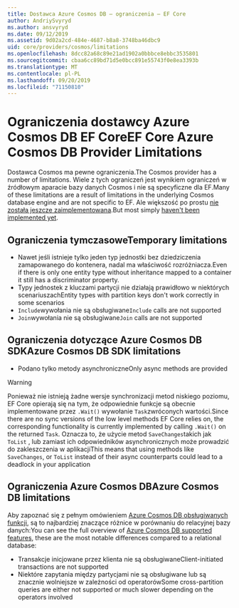 ```yaml
---
title: Dostawca Azure Cosmos DB — ograniczenia — EF Core
author: AndriySvyryd
ms.author: ansvyryd
ms.date: 09/12/2019
ms.assetid: 9d02a2cd-484e-4687-b8a8-3748ba46dbc9
uid: core/providers/cosmos/limitations
ms.openlocfilehash: 8dcc82a68c89e21ad1902a0bbbce8ebbc3535801
ms.sourcegitcommit: cbaa6cc89bd71d5e0bcc891e55743f0e8ea3393b
ms.translationtype: MT
ms.contentlocale: pl-PL
ms.lasthandoff: 09/20/2019
ms.locfileid: "71150810"
---
```

# <a name="ef-core-azure-cosmos-db-provider-limitations"></a><span data-ttu-id="d6f48-102">Ograniczenia dostawcy Azure Cosmos DB EF Core</span><span class="sxs-lookup"><span data-stu-id="d6f48-102">EF Core Azure Cosmos DB Provider Limitations</span></span>

<span data-ttu-id="d6f48-103">Dostawca Cosmos ma pewne ograniczenia.</span><span class="sxs-lookup"><span data-stu-id="d6f48-103">The Cosmos provider has a number of limitations.</span></span> <span data-ttu-id="d6f48-104">Wiele z tych ograniczeń jest wynikiem ograniczeń w źródłowym aparacie bazy danych Cosmos i nie są specyficzne dla EF.</span><span class="sxs-lookup"><span data-stu-id="d6f48-104">Many of these limitations are a result of limitations in the underlying Cosmos database engine and are not specific to EF.</span></span> <span data-ttu-id="d6f48-105">Ale większość po prostu [nie została jeszcze zaimplementowana](https://github.com/aspnet/EntityFrameworkCore/issues?page=1&q=is%3Aissue+is%3Aopen+Cosmos+in%3Atitle+label%3Atype-enhancement+sort%3Areactions-%2B1-desc).</span><span class="sxs-lookup"><span data-stu-id="d6f48-105">But most simply [haven't been implemented yet](https://github.com/aspnet/EntityFrameworkCore/issues?page=1&q=is%3Aissue+is%3Aopen+Cosmos+in%3Atitle+label%3Atype-enhancement+sort%3Areactions-%2B1-desc).</span></span>

## <a name="temporary-limitations"></a><span data-ttu-id="d6f48-106">Ograniczenia tymczasowe</span><span class="sxs-lookup"><span data-stu-id="d6f48-106">Temporary limitations</span></span>

- <span data-ttu-id="d6f48-107">Nawet jeśli istnieje tylko jeden typ jednostki bez dziedziczenia zamapowanego do kontenera, nadal ma właściwość rozróżniacza.</span><span class="sxs-lookup"><span data-stu-id="d6f48-107">Even if there is only one entity type without inheritance mapped to a container it still has a discriminator property.</span></span>
- <span data-ttu-id="d6f48-108">Typy jednostek z kluczami partycji nie działają prawidłowo w niektórych scenariuszach</span><span class="sxs-lookup"><span data-stu-id="d6f48-108">Entity types with partition keys don't work correctly in some scenarios</span></span>
- <span data-ttu-id="d6f48-109">`Include`wywołania nie są obsługiwane</span><span class="sxs-lookup"><span data-stu-id="d6f48-109">`Include` calls are not supported</span></span>
- <span data-ttu-id="d6f48-110">`Join`wywołania nie są obsługiwane</span><span class="sxs-lookup"><span data-stu-id="d6f48-110">`Join` calls are not supported</span></span>

## <a name="azure-cosmos-db-sdk-limitations"></a><span data-ttu-id="d6f48-111">Ograniczenia dotyczące Azure Cosmos DB SDK</span><span class="sxs-lookup"><span data-stu-id="d6f48-111">Azure Cosmos DB SDK limitations</span></span>

- <span data-ttu-id="d6f48-112">Podano tylko metody asynchroniczne</span><span class="sxs-lookup"><span data-stu-id="d6f48-112">Only async methods are provided</span></span>

> [!WARNING]
> <span data-ttu-id="d6f48-113">Ponieważ nie istnieją żadne wersje synchronizacji metod niskiego poziomu, EF Core opierają się na tym, że odpowiednie funkcje są obecnie implementowane przez `.Wait()` wywołanie `Task`zwróconych wartości.</span><span class="sxs-lookup"><span data-stu-id="d6f48-113">Since there are no sync versions of the low level methods EF Core relies on, the corresponding functionality is currently implemented by calling `.Wait()` on the returned `Task`.</span></span> <span data-ttu-id="d6f48-114">Oznacza to, że użycie metod `SaveChanges`takich jak `ToList` , lub zamiast ich odpowiedników asynchronicznych może prowadzić do zakleszczenia w aplikacji</span><span class="sxs-lookup"><span data-stu-id="d6f48-114">This means that using methods like `SaveChanges`, or `ToList` instead of their async counterparts could lead to a deadlock in your application</span></span>

## <a name="azure-cosmos-db-limitations"></a><span data-ttu-id="d6f48-115">Ograniczenia Azure Cosmos DB</span><span class="sxs-lookup"><span data-stu-id="d6f48-115">Azure Cosmos DB limitations</span></span>

<span data-ttu-id="d6f48-116">Aby zapoznać się z pełnym omówieniem [Azure Cosmos DB obsługiwanych funkcji](https://docs.microsoft.com/en-us/azure/cosmos-db/modeling-data), są to najbardziej znaczące różnice w porównaniu do relacyjnej bazy danych:</span><span class="sxs-lookup"><span data-stu-id="d6f48-116">You can see the full overview of [Azure Cosmos DB supported features](https://docs.microsoft.com/en-us/azure/cosmos-db/modeling-data), these are the most notable differences compared to a relational database:</span></span>

- <span data-ttu-id="d6f48-117">Transakcje inicjowane przez klienta nie są obsługiwane</span><span class="sxs-lookup"><span data-stu-id="d6f48-117">Client-initiated transactions are not supported</span></span>
- <span data-ttu-id="d6f48-118">Niektóre zapytania między partycjami nie są obsługiwane lub są znacznie wolniejsze w zależności od operatorów</span><span class="sxs-lookup"><span data-stu-id="d6f48-118">Some cross-partition queries are either not supported or much slower depending on the operators involved</span></span>